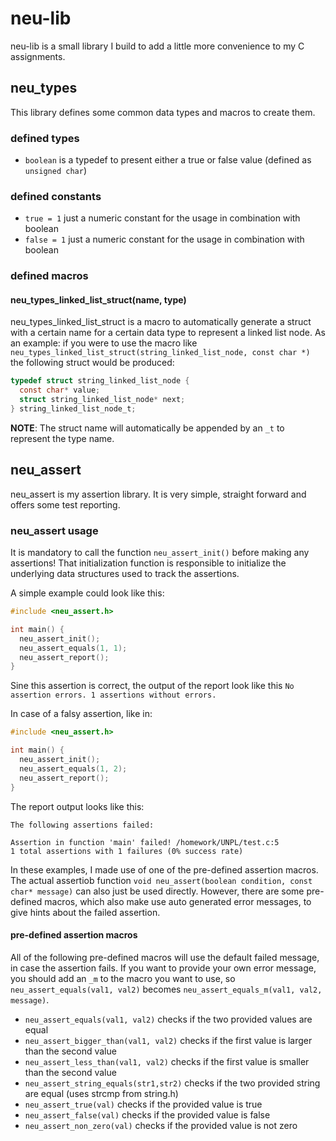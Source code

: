 # neu-lib
neu-lib is a small library I build to add a little more convenience to my C assignments.

## neu_types
This library defines some common data types and macros to create them.

### defined types
* ```boolean``` is a typedef to present either a true or false value (defined as ```unsigned char```)

### defined constants
* ```true = 1``` just a numeric constant for the usage in combination with boolean
* ```false = 1``` just a numeric constant for the usage in combination with boolean

### defined macros

#### neu_types_linked_list_struct(name, type)
neu_types_linked_list_struct is a macro to automatically generate a struct with a certain name for a certain data type to represent a linked list node.
As an example: if you were to use the macro like ```neu_types_linked_list_struct(string_linked_list_node, const char *)``` the following struct would be produced:
```c
typedef struct string_linked_list_node {
  const char* value;
  struct string_linked_list_node* next;
} string_linked_list_node_t;
```
__NOTE__: The struct name will automatically be appended by an ```_t``` to represent the type name.

## neu_assert
neu_assert is my assertion library.
It is very simple, straight forward and offers some test reporting.

### neu_assert usage
It is mandatory to call the function ```neu_assert_init()``` before making any assertions!
That initialization function is responsible to initialize the underlying data structures used to track the assertions.

A simple example could look like this:
```c
#include <neu_assert.h>

int main() {
  neu_assert_init();
  neu_assert_equals(1, 1);
  neu_assert_report();
}
```
Sine this assertion is correct, the output of the report look like this ```No assertion errors. 1 assertions without errors.```

In case of a falsy assertion, like in:
```c
#include <neu_assert.h>

int main() {
  neu_assert_init();
  neu_assert_equals(1, 2);
  neu_assert_report();
}
```
The report output looks like this:
```
The following assertions failed:

Assertion in function 'main' failed! /homework/UNPL/test.c:5
1 total assertions with 1 failures (0% success rate)
```

In these examples, I made use of one of the pre-defined assertion macros.
The actual assertiob function ```void neu_assert(boolean condition, const char* message)``` can also just be used directly.
However, there are some pre-defined macros, which also make use auto generated error messages, to give hints about the failed assertion.
#### pre-defined assertion macros
All of the following pre-defined macros will use the default failed message, in case the assertion fails.
If you want to provide your own error message, you should add an ```_m``` to the macro you want to use, so ```neu_assert_equals(val1, val2)``` becomes ```neu_assert_equals_m(val1, val2, message)```.

* ```neu_assert_equals(val1, val2)``` checks if the two provided values are equal
* ```neu_assert_bigger_than(val1, val2)``` checks if the first value is larger than the second value
* ```neu_assert_less_than(val1, val2)``` checks if the first value is smaller than the second value
* ```neu_assert_string_equals(str1,str2)``` checks if the two provided string are equal (uses strcmp from string.h)
* ```neu_assert_true(val)``` checks if the provided value is true
* ```neu_assert_false(val)``` checks if the provided value is false
* ```neu_assert_non_zero(val)``` checks if the provided value is not zero